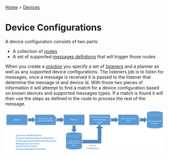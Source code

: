 [Home](../Index.md) > [Devices](Index.md)

# Device Configurations

A device configuration consists of two parts:

* A collection of [routes](../Routes/Route.md)
* A set of supported [messages defintions](../Devices/DeviceMessages.md) that will trigger those routes

When you create a [solution](../Deployment/Solutions.md) you specify a set of [listeners](../PipelineModules/Listener.md) and a
planner as well as any supported device configurations.  The listeners job is to listen for messages, once a message is received
it is passed to the listener that determine the message id and device id.  With those two pieces of information it will attempt
to find a match for a device configuration based on known devices and supported messages types.  If a match is found it will 
then use the steps as defined in the route to process the rest of the message.

![planner process](../Images/Planner.png) 